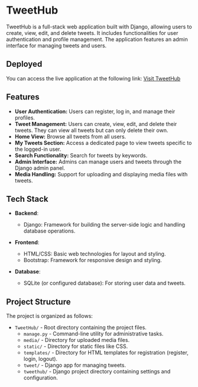 # TweetHub

TweetHub is a full-stack web application built with Django, allowing users to create, view, edit, and delete tweets. It includes functionalities for user authentication and profile management. The application features an admin interface for managing tweets and users.

## Deployed

You can access the live application at the following link: [Visit TweetHub](https://sinhasaurabh079.pythonanywhere.com/app/)

## Features

- **User Authentication:** Users can register, log in, and manage their profiles.
- **Tweet Management:** Users can create, view, edit, and delete their tweets. They can view all tweets but can only delete their own.
- **Home View:** Browse all tweets from all users.
- **My Tweets Section:** Access a dedicated page to view tweets specific to the logged-in user.
- **Search Functionality:** Search for tweets by keywords.
- **Admin Interface:** Admins can manage users and tweets through the Django admin panel.
- **Media Handling:** Support for uploading and displaying media files with tweets.

## Tech Stack

- **Backend**: 
  - Django: Framework for building the server-side logic and handling database operations.

- **Frontend**: 
  - HTML/CSS: Basic web technologies for layout and styling.
  - Bootstrap: Framework for responsive design and styling.

- **Database**: 
  - SQLite (or configured database): For storing user data and tweets.

## Project Structure

The project is organized as follows:

- `TweetHub/` - Root directory containing the project files.
  - `manage.py` - Command-line utility for administrative tasks.
  - `media/` - Directory for uploaded media files.
  - `static/` - Directory for static files like CSS.
  - `templates/` - Directory for HTML templates for registration (register, login, logout).
  - `tweet/` - Django app for managing tweets.
  - `tweethub/` - Django project directory containing settings and configuration.
   
